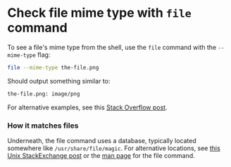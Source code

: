# Check file mime type with `file` command

To see a file's mime type from the shell, use the `file` command with the `--mime-type` flag:
```bash
file --mime-type the-file.png
```
Should output something similar to:
```bash
the-file.png: image/png
```

For alternative examples, see this [Stack Overflow post](https://stackoverflow.com/questions/2227182/how-can-i-find-out-a-files-mime-type-content-type#2227201).

### How it matches files
Underneath, the file command uses a database, typically located somewhere like `/usr/share/file/magic`. 
For alternative locations, see [this Unix StackExchange post](https://unix.stackexchange.com/questions/151414/file-command-database-and-identifying-text-files#151420) or the [man page](https://linux.die.net/man/1/file) for the file command.